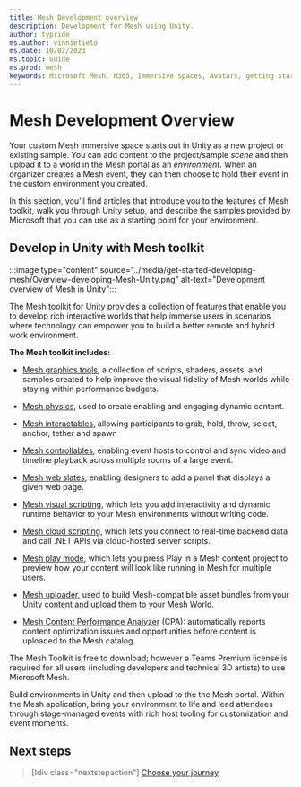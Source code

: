 ```yaml
---
title: Mesh Development overview
description: Development for Mesh using Unity.
author: typride
ms.author: vinnietieto
ms.date: 10/02/2023
ms.topic: Guide
ms.prod: mesh
keywords: Microsoft Mesh, M365, Immersive spaces, Avatars, getting started, documentation, features
---
```


# Mesh Development Overview

Your custom Mesh immersive space starts out in Unity as a new project or existing sample. You can add content to the project/sample *scene* and then upload it to a world in the Mesh portal as an *environment*. When an organizer creates a Mesh event, they can then choose to hold their event in the custom environment you created.

In this section, you'll find articles that introduce you to the features of Mesh toolkit, walk you through Unity setup, and describe the samples provided by Microsoft that you can use as a starting point for your environment.

## Develop in Unity with Mesh toolkit

:::image type="content" source="../media/get-started-developing-mesh/Overview-developing-Mesh-Unity.png" alt-text="Development overview of Mesh in Unity":::

The Mesh toolkit for Unity provides a collection of features that enable you to develop rich interactive worlds that help immerse users in scenarios where technology can empower you to build a better remote and hybrid work environment.

**The Mesh toolkit includes:**

* [Mesh graphics tools](design/overview.md), a collection of scripts, shaders, assets, and samples created to help improve the visual fidelity of Mesh worlds while staying within performance budgets.

* [Mesh physics](enhance-your-environment/physics-interactions.md), used to create enabling and engaging dynamic content.

* [Mesh interactables](enhance-your-environment/avatar-and-object-interactions/interactables.md), allowing participants to grab, hold, throw, select, anchor, tether and spawn

* [Mesh controllables](enhance-your-environment/multi-room-sync.md), enabling event hosts to control and sync video and timeline playback across multiple rooms of a large event.

* [Mesh web slates](enhance-your-environment/webcontent.md), enabling designers to add a panel that displays a given web page.

* [Mesh visual scripting](script-your-scene-logic/visual-scripting/visual-scripting-overview.md), which lets you add interactivity and dynamic runtime behavior to your Mesh environments without writing code.

* [Mesh cloud scripting](script-your-scene-logic/cloud-scripting/cloud-scripting-basic-concepts.md), which lets you connect to real-time backend data and call .NET APIs via cloud-hosted server scripts.

* [Mesh play mode](debug-and-optimize-performance/playmode.md), which lets you press Play in a Mesh content project to preview how your content will look like running in Mesh for multiple users.

* [Mesh uploader](make-your-environment-available/build-and-publish-your-environment.md), used to build Mesh-compatible asset bundles from your Unity content and upload them to your Mesh World.

* [Mesh Content Performance Analyzer](debug-and-optimize-performance/cpa.md) (CPA): automatically reports content optimization issues and opportunities before content is uploaded to the Mesh catalog.

The Mesh Toolkit is free to download; however a Teams Premium license is required for all users (including developers and technical 3D artists) to use Microsoft Mesh.

Build environments in Unity and then upload to the the Mesh portal. Within the Mesh application, bring your environment to life and lead attendees through stage-managed events with rich host tooling for customization and event moments.

## Next steps

   > [!div class="nextstepaction"]
   > [Choose your journey](getting-started/choose-your-journey.md)
